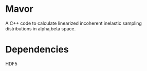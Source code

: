 # Mavor
A C++ code to calculate linearized incoherent inelastic sampling distributions in alpha,beta space.

# Dependencies 
HDF5
